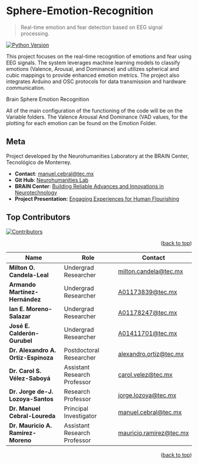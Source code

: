 # **Sphere-Emotion-Recognition**
> Real-time emotion and fear detection based on EEG signal processing.

[![Python Version](https://img.shields.io/badge/python-3.8-blue)](https://www.python.org/downloads/release/python-3810/)


This project focuses on the real-time recognition of emotions and fear using EEG signals. The system leverages machine learning models to classify emotions (Valence, Arousal, and Dominance) and utilizes spherical and cubic mappings to provide enhanced emotion metrics. The project also integrates Arduino and OSC protocols for data transmission and hardware communication.

Brain Sphere Emotion Recognition

All of the main configuration of the functioning of the code will be on the Variable folders. The Valence Arousal And Dominance (VAD values, for the plotting for each emotion can be found on the Emotion Folder.


## **Meta**

Project developed by the Neurohumanities Laboratory at the BRAIN Center, Tecnológico de Monterrey.

- **Contact**: [manuel.cebral@tec.mx](mailto:manuel.cebral@tec.mx)
- **Git Hub**: [Neurohumanities Lab](https://github.com/neurohumanities-lab)
- **BRAIN Center**: [Building Reliable Advances and Innovations in Neurotechnology](https://nsfbrain.org/)
- **Project Presentation:** [Engaging Experiences for Human Flourishing](https://sway.cloud.microsoft/OPIQZJ5peGHC6QmD?ref=Link)

## **Top Contributors**
<a href="https://github.com/ianedmosz/Sphere-Emotion-Recognition/graphs/contributors">
  <img src="https://contrib.rocks/image?repo=ianedmosz/Sphere-Emotion-Recognition" alt="Contributors" />
</a>

<p align="right">(<a href="#readme-top">back to top</a>)</p>


| Name                               | Role                                   | Contact                                   |
|------------------------------------|---------------------------------------|-------------------------------------------|
| **Milton O. Candela-Leal**         | Undergrad Researcher                  | [milton.candela@tec.mx](mailto:milton.candela@tec.mx) |
| **Armando Martínez-Hernández**     | Undergrad Researcher                  | [A01173839@tec.mx](mailto:A01173839@tec.mx) |
| **Ian E. Moreno-Salazar**          | Undergrad Researcher                  | [A01178247@tec.mx](mailto:A01178247@tec.mx) |
| **José E. Calderón-Gurubel**       | Undergrad Researcher                  | [A01411701@tec.mx](mailto:A01411701@tec.mx) |
| **Dr. Alexandro A. Ortiz-Espinoza**| Postdoctoral Researcher               | [alexandro.ortiz@tec.mx](mailto:alexandro.ortiz@tec.mx) |
| **Dr. Carol S. Vélez-Saboyá**      | Assistant Research Professor          | [carol.velez@tec.mx](mailto:carol.velez@tec.mx) |
| **Dr. Jorge de-J. Lozoya-Santos**  | Research Professor                    | [jorge.lozoya@tec.mx](mailto:jorge.lozoya@tec.mx) |
| **Dr. Manuel Cebral-Loureda**      | Principal Investigator                | [manuel.cebral@tec.mx](mailto:manuel.cebral@tec.mx) |
| **Dr. Mauricio A. Ramírez-Moreno** | Assistant Research Professor          | [mauricio.ramirez@tec.mx](mailto:mauricio.ramirez@tec.mx) |

<p align="right">(<a href="#readme-top">back to top</a>)</p>
